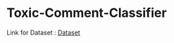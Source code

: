 # Toxic-Comment-Classifier

Link for Dataset : <a href = "https://www.kaggle.com/datasets/yashs07/toxic-comment-classification" > Dataset</a>
